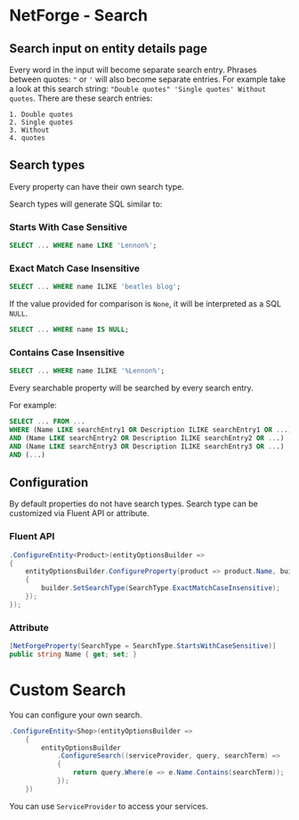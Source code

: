 # NetForge - Search

## Search input on entity details page

Every word in the input will become separate search entry. Phrases between quotes: `"` or `'` will also become separate entries.
For example take a look at this search string: `"Double quotes" 'Single quotes' Without quotes`.
There are these search entries:

    1. Double quotes
    2. Single quotes
    3. Without
    4. quotes

## Search types

Every property can have their own search type.

Search types will generate SQL similar to:

### Starts With Case Sensitive

```SQL
SELECT ... WHERE name LIKE 'Lennon%';
```

### Exact Match Case Insensitive


```SQL
SELECT ... WHERE name ILIKE 'beatles blog';
```

If the value provided for comparison is `None`, it will be interpreted as a SQL `NULL`.

```SQL
SELECT ... WHERE name IS NULL;
```

### Contains Case Insensitive

```SQL
SELECT ... WHERE name ILIKE '%Lennon%';
```

Every searchable property will be searched by every search entry.

For example:

```SQL
SELECT ... FROM ...
WHERE (Name LIKE searchEntry1 OR Description ILIKE searchEntry1 OR ...)
AND (Name LIKE searchEntry2 OR Description ILIKE searchEntry2 OR ...)
AND (Name LIKE searchEntry3 OR Description ILIKE searchEntry3 OR ...)
AND (...)
```

## Configuration

By default properties do not have search types.
Search type can be customized via Fluent API or attribute.

### Fluent API

```csharp
.ConfigureEntity<Product>(entityOptionsBuilder =>
{
    entityOptionsBuilder.ConfigureProperty(product => product.Name, builder =>
    {
        builder.SetSearchType(SearchType.ExactMatchCaseInsensitive);
    });
});
```

### Attribute

```csharp
[NetForgeProperty(SearchType = SearchType.StartsWithCaseSensitive)]
public string Name { get; set; }
```

# Custom Search

You can configure your own search.

```csharp
.ConfigureEntity<Shop>(entityOptionsBuilder =>
    {
        entityOptionsBuilder
            .ConfigureSearch((serviceProvider, query, searchTerm) =>
            {
                return query.Where(e => e.Name.Contains(searchTerm));
            });
    })
```

You can use `ServiceProvider` to access your services.